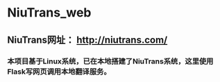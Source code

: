 # NiuTrans_web

## NiuTrans网址： http://niutrans.com/

### 本项目基于Linux系统，已在本地搭建了NiuTrans系统，这里使用Flask写网页调用本地翻译服务。
